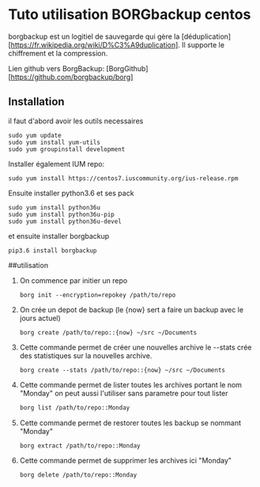 # Tuto utilisation BORGbackup centos

borgbackup est un logitiel de sauvegarde qui gère la [déduplication][https://fr.wikipedia.org/wiki/D%C3%A9duplication]. Il supporte le chiffrement et la compression.

Lien github vers BorgBackup: [BorgGithub][https://github.com/borgbackup/borg]

## Installation

il faut d'abord avoir les outils necessaires 
```shell
sudo yum update
sudo yum install yum-utils
sudo yum groupinstall development
```
Installer également IUM repo:
```shell
sudo yum install https://centos7.iuscommunity.org/ius-release.rpm
```

Ensuite installer python3.6 et ses pack

```shell
sudo yum install python36u
sudo yum install python36u-pip
sudo yum install python36u-devel
```

et ensuite installer borgbackup

```shell
pip3.6 install borgbackup
```

##utilisation

1. On commence par initier un repo
    
    ```shell
    borg init --encryption=repokey /path/to/repo
    ```

2. On crée un depot de backup (le {now} sert a faire un backup avec le jours actuel)

    ```shell
    borg create /path/to/repo::{now} ~/src ~/Documents
    ```

3.  Cette commande permet de créer une nouvelles archive le --stats crée des statistiques sur la nouvelles archive.
    ```shell
    borg create --stats /path/to/repo::{now} ~/src ~/Documents
    ```

4. Cette commande permet de lister toutes les archives portant le nom "Monday" on peut aussi l'utiliser sans parametre pour tout lister
    ```bash
    borg list /path/to/repo::Monday
    ``` 

5. Cette commande permet de restorer toutes les backup se nommant "Monday" 
    ```shell
    borg extract /path/to/repo::Monday
    ```

6. Cette commande permet de supprimer les archives ici "Monday"
    ```shell
    borg delete /path/to/repo::Monday
    ```

